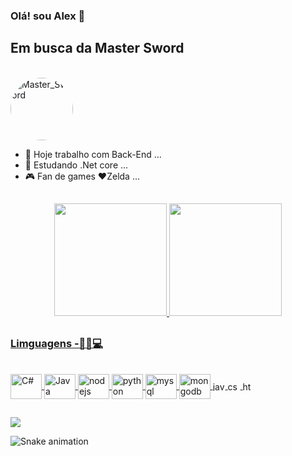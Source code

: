 ### Olá! sou  Alex  👋

## Em busca da Master Sword

<div style="display: inline_block"><br>
 
  <img align="75%-right" alt="Master_Sword" height="100" style="border-radius:50px;" src="https://i.pinimg.com/originals/3e/20/2a/3e202af0f61d27eea2ff19c3774b944d.gif">
</div>

- 🔭  Hoje trabalho com Back-End ...
- 🌱  Estudando .Net core ...
- 🎮  Fan de games ❤️Zelda  ...


##

<div align="center">
  <a href="https://github.com/Lekinh0o">
  <img height="180em" src="https://github-readme-stats.vercel.app/api?username=Lekinh0o&show_icons=true&theme=tokyonight&include_all_commits=true&count_private=true"/>
  <img height="180em" src="https://github-readme-stats.vercel.app/api/top-langs/?username=Lekinh0o&layout=compact&langs_count=7&theme=tokyonight"/>
</div>
 
  ##
  
 ### Limguagens -🔣📖💻
  <div style="display: inline_block"><br>
  <img align="center" alt="C#" height="40" width="50" src="https://cdn.jsdelivr.net/gh/devicons/devicon/icons/csharp/csharp-original.svg" />
  <img align="center" alt="Java" height="40" width="50" src="https://cdn.jsdelivr.net/gh/devicons/devicon/icons/java/java-original.svg" />
  <img align="center" alt="nodejs" height="40" width="50" src="https://cdn.jsdelivr.net/gh/devicons/devicon/icons/nodejs/nodejs-original-wordmark.svg" />
  <img align="center" alt="python" height="40" width="50" src="https://cdn.jsdelivr.net/gh/devicons/devicon/icons/python/python-original-wordmark.svg" />
  <img align="center" alt="mysql" height="40" width="50" src="https://cdn.jsdelivr.net/gh/devicons/devicon/icons/mysql/mysql-original-wordmark.svg" />
  <img align="center" alt="mongodb" height="40" width="50" src="https://cdn.jsdelivr.net/gh/devicons/devicon/icons/mongodb/mongodb-original-wordmark.svg" />

  <img align="center" alt="javascript" height="15" width="20" src="https://cdn.jsdelivr.net/gh/devicons/devicon/icons/javascript/javascript-original.svg" />
  <img align="center" alt="css3" height="15" width="20" src="https://cdn.jsdelivr.net/gh/devicons/devicon/icons/css3/css3-original-wordmark.svg" />
  <img align="center" alt="html5" height="15" width="20" src="https://cdn.jsdelivr.net/gh/devicons/devicon/icons/html5/html5-original-wordmark.svg" />

      
</div>

  ##  

<div>
   <a href="https://www.linkedin.com/in/alexvagomorais/" target="_blank"><img src="https://img.shields.io/badge/LinkedIn-0077B5?style=for-the-badge&logo=linkedin&logoColor=white" target="_blank"></a>
  
  ![Snake animation](https://github.com/Lekinh0o/Lekinh0o/blob/output/github-contribution-grid-snake.svg)
  </div>
